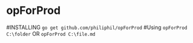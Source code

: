 # opForProd
#INSTALLING
```go get github.com/philiphil/opForProd```
#Using
```opForProd C:\folder```
OR
```opForProd C:\file.md```
